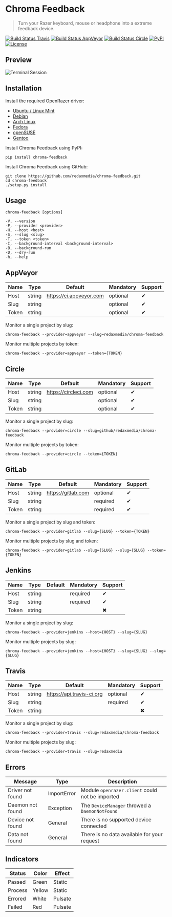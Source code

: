 Chroma Feedback
===============

> Turn your Razer keyboard, mouse or headphone into a extreme feedback device.

[![Build Status Travis](https://img.shields.io/travis/redaxmedia/chroma-feedback.svg)](https://travis-ci.org/redaxmedia/chroma-feedback)
[![Build Status AppVeyor](https://img.shields.io/appveyor/ci/redaxmedia/chroma-feedback.svg)](https://ci.appveyor.com/project/redaxmedia/chroma-feedback)
[![Build Status Circle](https://img.shields.io/circleci/project/github/redaxmedia/chroma-feedback.svg)](https://circleci.com/gh/redaxmedia/chroma-feedback)
[![PyPI](https://img.shields.io/pypi/v/chroma-feedback.svg)](https://pypi.org/project/chroma-feedback)
[![License](https://img.shields.io/pypi/l/chroma-feedback.svg)](https://pypi.org/project/chroma-feedback)


Preview
-------

![Terminal Session](https://cdn.rawgit.com/redaxmedia/media/master/chroma-feedback/terminal-session.svg)


Installation
------------

Install the required OpenRazer driver:

* [Ubuntu / Linux Mint](https://openrazer.github.io/#ubuntu)
* [Debian](https://openrazer.github.io/#debian)
* [Arch Linux](https://openrazer.github.io/#arch)
* [Fedora](https://openrazer.github.io/#fedora)
* [openSUSE](https://openrazer.github.io/#opensuse)
* [Gentoo](https://openrazer.github.io/#gentoo)

Install Chroma Feedback using PyPI:

```
pip install chroma-feedback
```

Install Chroma Feedback using GitHub:

```
git clone https://github.com/redaxmedia/chroma-feedback.git
cd chroma-feedback
./setup.py install
```


Usage
-----

```
chroma-feedback [options]

-V, --version
-P, --provider <provider>
-H, --host <host>
-S, --slug <slug>
-T, --token <token>
-I, --background-interval <background-interval>
-B, --background-run
-D, --dry-run
-h, --help
```


AppVeyor
--------

| Name  | Type   | Default                 | Mandatory | Support |
|-------|--------|-------------------------|-----------|---------|
| Host  | string | https://ci.appveyor.com | optional  | ✔       |
| Slug  | string |                         | optional  | ✔       |
| Token | string |                         | optional  | ✔       |

Monitor a single project by slug:

```
chroma-feedback --provider=appveyor --slug=redaxmedia/chroma-feedback
```

Monitor multiple projects by token:

```
chroma-feedback --provider=appveyor --token={TOKEN}
```


Circle
------

| Name  | Type   | Default              | Mandatory | Support |
|-------|--------|----------------------|-----------|---------|
| Host  | string | https://circleci.com | optional  | ✔       |
| Slug  | string |                      | optional  | ✔       |
| Token | string |                      | optional  | ✔       |

Monitor a single project by slug:

```
chroma-feedback --provider=circle --slug=github/redaxmedia/chroma-feedback
```

Monitor multiple projects by token:

```
chroma-feedback --provider=circle --token={TOKEN}
```


GitLab
------

| Name  | Type   | Default            | Mandatory | Support |
|-------|--------|--------------------|-----------|---------|
| Host  | string | https://gitlab.com | optional  | ✔       |
| Slug  | string |                    | required  | ✔       |
| Token | string |                    | required  | ✔       |

Monitor a single project by slug and token:

```
chroma-feedback --provider=gitlab --slug={SLUG} --token={TOKEN}
```

Monitor multiple projects by slug and token:

```
chroma-feedback --provider=gitlab --slug={SLUG} --slug={SLUG} --token={TOKEN}
```


Jenkins
-------

| Name  | Type   | Default | Mandatory | Support |
|-------|--------|---------|-----------|---------|
| Host  | string |         | required  | ✔       |
| Slug  | string |         | required  | ✔       |
| Token | string |         |           | ✖       |

Monitor a single project by slug:

```
chroma-feedback --provider=jenkins --host={HOST} --slug={SLUG}
```

Monitor multiple projects by slug:

```
chroma-feedback --provider=jenkins --host={HOST} --slug={SLUG} --slug={SLUG}
```


Travis
------

| Name  | Type   | Default                   | Mandatory | Support |
|-------|--------|---------------------------|-----------|---------|
| Host  | string | https://api.travis-ci.org | optional  | ✔       |
| Slug  | string |                           | required  | ✔       |
| Token | string |                           |           | ✖       |

Monitor a single project by slug:

```
chroma-feedback --provider=travis --slug=redaxmedia/chroma-feedback
```

Monitor multiple projects by slug:

```
chroma-feedback --provider=travis --slug=redaxmedia
```


Errors
------

| Message          | Type        | Description                                     |
|------------------|-------------|-------------------------------------------------|
| Driver not found | ImportError | Module `openrazer.client` could not be imported |
| Daemon not found | Exception   | The `DeviceManager` throwed a `DaemonNotFound`  |
| Device not found | General     | There is no supported device connected          |
| Data not found   | General     | There is no data available for your request     |


Indicators
----------

| Status  | Color  | Effect  |
|---------|--------|---------|
| Passed  | Green  | Static  |
| Process | Yellow | Static  |
| Errored | White  | Pulsate |
| Failed  | Red    | Pulsate |
